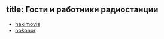 title: Гости и работники радиостанции
---

- [hakimovis](/hakimovis.html)
- [nokonor](/nikonor.html)
